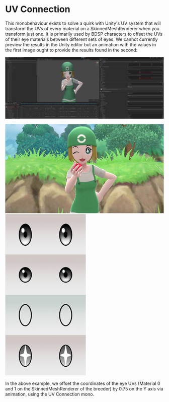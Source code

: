 # UV Connection

This monobehaviour exists to solve a quirk with Unity's UV system that will transform the UVs of every material on a SkinnedMeshRenderer when you transform just one.
It is primarily used by BDSP characters to offset the UVs of their eye materials between different sets of eyes.
We cannot currently preview the results in the Unity editor but an animation with the values in the first image ought to provide the results found in the second:

![uv-connection-1](/img/lumitool-guides/characters/uv-connection-1.webp)

![uv-connection-2](/img/lumitool-guides/characters/uv-connection-2.webp) ![uv-connection-3](/img/lumitool-guides/characters/uv-connection-3.webp)

In the above example, we offset the coordinates of the eye UVs (Material 0 and 1 on the SkinnedMeshRenderer of the breeder) by 0.75 on the Y axis
via animation, using the UV Connection mono.
